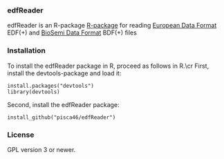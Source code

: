 ### edfReader
edfReader is an R-package [R-package](https://www.r-project.org) for reading  [European Data Format](http://www.edfplus.info) EDF(+) and [BioSemi Data Format](http://www.biosemi.com/faq/file_format.htm) BDF(+) files

### Installation
To install the edfReader package in R, proceed as follows in R.\cr
First, install the devtools-package and load it:
```{r, eval=FALSE}
install.packages("devtools")
library(devtools)
````
   
Second, install the edfReader package:
```{r, eval=FALSE}
install_github("pisca46/edfReader")
````
  
### License
GPL version 3 or newer.
